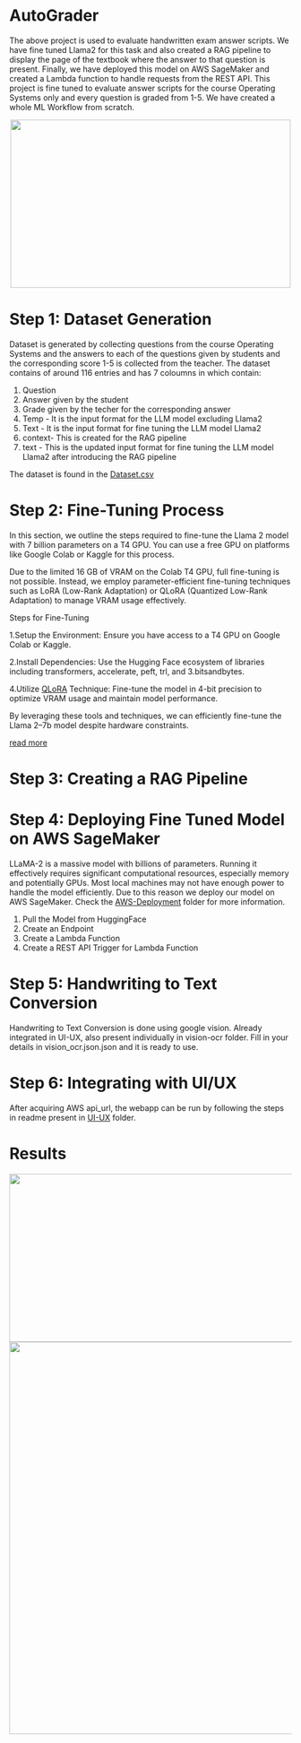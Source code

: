 # AutoGrader
The above project is used to evaluate handwritten exam answer scripts. We have fine tuned Llama2 for this task and also created a RAG pipeline to display the page of the textbook where the answer to that question is present. Finally, we have deployed this model on AWS SageMaker and created a Lambda function to handle requests from the REST API. This project is fine tuned to evaluate answer scripts for the course Operating Systems only and every question is graded from 1-5. 
We have created a whole ML Workflow from scratch. 
<p align=center>
<img src=https://github.com/PranavDarshan/AutoGrader/blob/main/assets/llmworkflow.png width=500, height=300>
</p>

# Step 1: Dataset Generation

Dataset is generated by collecting questions from the course Operating Systems and the answers to each of the questions given by students and the corresponding score 1-5 is collected from the teacher. The dataset contains of around 116 entries and has 7 coloumns in which contain: 
1. Question
2. Answer given by the student
3. Grade given by the techer for the corresponding answer
4. Temp - It is the input format for the LLM model excluding Llama2
5. Text - It is the input format for fine tuning the LLM model Llama2
6. context- This is created for the RAG pipeline
7. text - This is the updated input format for fine tuning the LLM model Llama2 after introducing the RAG pipeline  

The dataset is found in the [Dataset.csv](https://github.com/PranavDarshan/AutoGrader/blob/main/Dataset.csv)

# Step 2: Fine-Tuning Process

In this section, we outline the steps required to fine-tune the Llama 2 model with 7 billion parameters on a T4 GPU. You can use a free GPU on platforms like Google Colab or Kaggle for this process.

Due to the limited 16 GB of VRAM on the Colab T4 GPU, full fine-tuning is not possible. Instead, we employ parameter-efficient fine-tuning techniques such as LoRA (Low-Rank Adaptation) or QLoRA (Quantized Low-Rank Adaptation) to manage VRAM usage effectively.

Steps for Fine-Tuning

1.Setup the Environment: Ensure you have access to a T4 GPU on Google Colab or Kaggle.

2.Install Dependencies: Use the Hugging Face ecosystem of libraries including transformers, accelerate, peft, trl, and 3.bitsandbytes.

4.Utilize [QLoRA](https://arxiv.org/abs/2305.14314) Technique: Fine-tune the model in 4-bit precision to optimize VRAM usage and maintain model performance.

By leveraging these tools and techniques, we can efficiently fine-tune the Llama 2–7b model despite hardware constraints.

[read more](https://www.datacamp.com/tutorial/fine-tuning-llama-2)


# Step 3: Creating a RAG Pipeline

# Step 4: Deploying Fine Tuned Model on AWS SageMaker

LLaMA-2 is a massive model with billions of parameters. Running it effectively requires significant computational resources, especially memory and potentially GPUs. Most local machines may not have enough power to handle the model efficiently. Due to this reason we deploy our model on AWS SageMaker.
Check the [AWS-Deployment](https://github.com/PranavDarshan/AutoGrader/tree/main/AWS-Deployment) folder for more information. 

1. Pull the Model from HuggingFace
2. Create an Endpoint
3. Create a Lambda Function
4. Create a REST API Trigger for Lambda Function

# Step 5: Handwriting to Text Conversion
Handwriting to Text Conversion is done using google vision. Already integrated in UI-UX, also present individually in vision-ocr folder. Fill in your details in vision_ocr.json.json and it is ready to use.

# Step 6: Integrating with UI/UX
After acquiring AWS api_url, the webapp can be run by following the steps in readme present in [UI-UX](https://github.com/PranavDarshan/AutoGrader/tree/main/UI-UX#integration-with-uiux) folder.
# Results
<p align=center>
<img src=https://github.com/PranavDarshan/AutoGrader/blob/main/assets/ModelResult.jpg width=700, height=300>
<img src=https://github.com/PranavDarshan/AutoGrader/blob/main/assets/RAG.jpg width=700, height=700>
</p>




